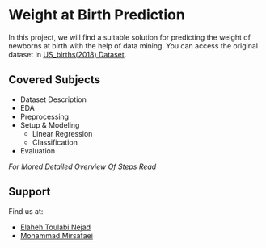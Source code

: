# Weight at Birth Prediction
In this project, we will find a suitable solution for predicting the weight of newborns at birth with the help of data mining.
You can access the original dataset in [US_births(2018) Dataset](https://www.kaggle.com/des137/us-births-2018).

## Covered Subjects
- Dataset Description 
- EDA
- Preprocessing
- Setup & Modeling
  - Linear Regression
  - Classification
- Evaluation

_For Mored Detailed Overview Of Steps Read_

## Support
Find us at:
* [Elaheh Toulabi Nejad](elitoulabin@gmail.com)
* [Mohammad Mirsafaei](https://github.com/MohammadMirsafaei)


